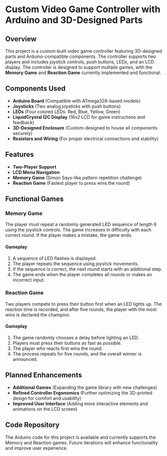 # Custom Video Game Controller with Arduino and 3D-Designed Parts

## Overview
This project is a custom-built video game controller featuring 3D-designed parts and Arduino-compatible components. The controller supports two players and includes joystick controls, push buttons, LEDs, and an LCD display. The controller is designed to support multiple games, with the **Memory Game** and **Reaction Game** currently implemented and functional.

## Components Used
- **Arduino Board** (Compatible with ATmega328-based models)
- **Joysticks** (Two analog joysticks with push buttons)
- **LEDs** (Four colored LEDs: Red, Blue, Yellow, Green)
- **LiquidCrystal I2C Display** (16x2 LCD for game instructions and feedback)
- **3D-Designed Enclosure** (Custom-designed to house all components securely)
- **Resistors and Wiring** (For proper electrical connections and stability)

## Features
- **Two-Player Support**
- **LCD Menu Navigation**
- **Memory Game** (Simon Says-like pattern repetition challenge)
- **Reaction Game** (Fastest player to press wins the round)

## Functional Games
### Memory Game
The player must repeat a randomly generated LED sequence of length 6 using the joystick controls. The game increases in difficulty with each correct round. If the player makes a mistake, the game ends.

#### Gameplay
1. A sequence of LED flashes is displayed.
2. The player repeats the sequence using joystick movements.
3. If the sequence is correct, the next round starts with an additional step.
4. The game ends when the player completes all rounds or makes an incorrect input.

### Reaction Game
Two players compete to press their button first when an LED lights up. The reaction time is recorded, and after five rounds, the player with the most wins is declared the champion.

#### Gameplay
1. The game randomly chooses a delay before lighting an LED.
2. Players must press their buttons as fast as possible.
3. The player who reacts first wins the round.
4. The process repeats for five rounds, and the overall winner is announced.

## Planned Enhancements
- **Additional Games** (Expanding the game library with new challenges)
- **Refined Controller Ergonomics** (Further optimizing the 3D-printed design for comfort and usability)
- **Improved User Interface** (Adding more interactive elements and animations on the LCD screen)

## Code Repository
The Arduino code for this project is available and currently supports the Memory and Reaction games. Future iterations will enhance functionality and improve user experience.


